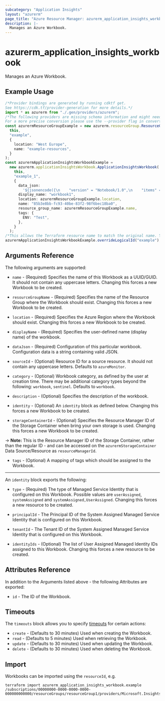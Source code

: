 ```yaml
---
subcategory: "Application Insights"
layout: "azurerm"
page_title: "Azure Resource Manager: azurerm_application_insights_workbook"
description: |-
  Manages an Azure Workbook.
---
```


# azurerm\_application\_insights\_workbook

Manages an Azure Workbook.

## Example Usage

```typescript
/*Provider bindings are generated by running cdktf get.
See https://cdk.tf/provider-generation for more details.*/
import * as azurerm from "./.gen/providers/azurerm";
/*The following providers are missing schema information and might need manual adjustments to synthesize correctly: azurerm.
For a more precise conversion please use the --provider flag in convert.*/
const azurermResourceGroupExample = new azurerm.resourceGroup.ResourceGroup(
  this,
  "example",
  {
    location: "West Europe",
    name: "example-resources",
  }
);
const azurermApplicationInsightsWorkbookExample =
  new azurerm.applicationInsightsWorkbook.ApplicationInsightsWorkbook(
    this,
    "example_1",
    {
      data_json:
        '${jsonencode({\n    "version" = "Notebook/1.0",\n    "items" = [\n      {\n        "type" = 1,\n        "content" = {\n          "json" = "Test2022"\n        },\n        "name" = "text - 0"\n      }\n    ],\n    "isLocked" = false,\n    "fallbackResourceIds" = [\n      "Azure Monitor"\n    ]\n  })}',
      display_name: "workbook1",
      location: azurermResourceGroupExample.location,
      name: "85b3e8bb-fc93-40be-83f2-98f6bec18ba0",
      resource_group_name: azurermResourceGroupExample.name,
      tags: {
        ENV: "Test",
      },
    }
  );
/*This allows the Terraform resource name to match the original name. You can remove the call if you don't need them to match.*/
azurermApplicationInsightsWorkbookExample.overrideLogicalId("example");

```

## Arguments Reference

The following arguments are supported:

*   `name` - (Required) Specifies the name of this Workbook as a UUID/GUID. It should not contain any uppercase letters. Changing this forces a new Workbook to be created.

*   `resourceGroupName` - (Required) Specifies the name of the Resource Group where the Workbook should exist. Changing this forces a new Workbook to be created.

*   `location` - (Required) Specifies the Azure Region where the Workbook should exist. Changing this forces a new Workbook to be created.

*   `displayName` - (Required) Specifies the user-defined name (display name) of the workbook.

*   `dataJson` - (Required) Configuration of this particular workbook. Configuration data is a string containing valid JSON.

*   `sourceId` - (Optional) Resource ID for a source resource. It should not contain any uppercase letters. Defaults to `azureMonitor`.

*   `category` - (Optional) Workbook category, as defined by the user at creation time. There may be additional category types beyond the following: `workbook`, `sentinel`. Defaults to `workbook`.

*   `description` - (Optional) Specifies the description of the workbook.

*   `identity` - (Optional) An `identity` block as defined below. Changing this forces a new Workbook to be created.

*   `storageContainerId` - (Optional) Specifies the Resource Manager ID of the Storage Container when bring your own storage is used. Changing this forces a new Workbook to be created.

\-> **Note:** This is the Resource Manager ID of the Storage Container, rather than the regular ID - and can be accessed on the `azurermStorageContainer` Data Source/Resource as `resourceManagerId`.

* `tags` - (Optional) A mapping of tags which should be assigned to the Workbook.

***

An `identity` block exports the following:

*   `type` - (Required) The type of Managed Service Identity that is configured on this Workbook. Possible values are `userAssigned`, `systemAssigned` and `systemAssigned,UserAssigned`. Changing this forces a new resource to be created.

*   `principalId` - The Principal ID of the System Assigned Managed Service Identity that is configured on this Workbook.

*   `tenantId` - The Tenant ID of the System Assigned Managed Service Identity that is configured on this Workbook.

*   `identityIds` - (Optional) The list of User Assigned Managed Identity IDs assigned to this Workbook. Changing this forces a new resource to be created.

## Attributes Reference

In addition to the Arguments listed above - the following Attributes are exported:

* `id` - The ID of the Workbook.

## Timeouts

The `timeouts` block allows you to specify [timeouts](https://www.terraform.io/language/resources/syntax#operation-timeouts) for certain actions:

* `create` - (Defaults to 30 minutes) Used when creating the Workbook.
* `read` - (Defaults to 5 minutes) Used when retrieving the Workbook.
* `update` - (Defaults to 30 minutes) Used when updating the Workbook.
* `delete` - (Defaults to 30 minutes) Used when deleting the Workbook.

## Import

Workbooks can be imported using the `resourceId`, e.g.

```shell
terraform import azurerm_application_insights_workbook.example /subscriptions/00000000-0000-0000-0000-000000000000/resourceGroups/resourceGroup1/providers/Microsoft.Insights/workbooks/resource1
```

